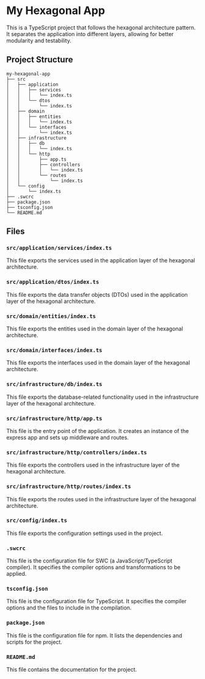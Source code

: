 # My Hexagonal App

This is a TypeScript project that follows the hexagonal architecture pattern. It separates the application into different layers, allowing for better modularity and testability.

## Project Structure

```
my-hexagonal-app
├── src
│   ├── application
│   │   ├── services
│   │   │   └── index.ts
│   │   └── dtos
│   │       └── index.ts
│   ├── domain
│   │   ├── entities
│   │   │   └── index.ts
│   │   └── interfaces
│   │       └── index.ts
│   ├── infrastructure
│   │   ├── db
│   │   │   └── index.ts
│   │   └── http
│   │       ├── app.ts
│   │       ├── controllers
│   │       │   └── index.ts
│   │       └── routes
│   │           └── index.ts
│   └── config
│       └── index.ts
├── .swcrc
├── package.json
├── tsconfig.json
└── README.md
```

## Files

### `src/application/services/index.ts`

This file exports the services used in the application layer of the hexagonal architecture.

### `src/application/dtos/index.ts`

This file exports the data transfer objects (DTOs) used in the application layer of the hexagonal architecture.

### `src/domain/entities/index.ts`

This file exports the entities used in the domain layer of the hexagonal architecture.

### `src/domain/interfaces/index.ts`

This file exports the interfaces used in the domain layer of the hexagonal architecture.

### `src/infrastructure/db/index.ts`

This file exports the database-related functionality used in the infrastructure layer of the hexagonal architecture.

### `src/infrastructure/http/app.ts`

This file is the entry point of the application. It creates an instance of the express app and sets up middleware and routes.

### `src/infrastructure/http/controllers/index.ts`

This file exports the controllers used in the infrastructure layer of the hexagonal architecture.

### `src/infrastructure/http/routes/index.ts`

This file exports the routes used in the infrastructure layer of the hexagonal architecture.

### `src/config/index.ts`

This file exports the configuration settings used in the project.

### `.swcrc`

This file is the configuration file for SWC (a JavaScript/TypeScript compiler). It specifies the compiler options and transformations to be applied.

### `tsconfig.json`

This file is the configuration file for TypeScript. It specifies the compiler options and the files to include in the compilation.

### `package.json`

This file is the configuration file for npm. It lists the dependencies and scripts for the project.

### `README.md`

This file contains the documentation for the project.

